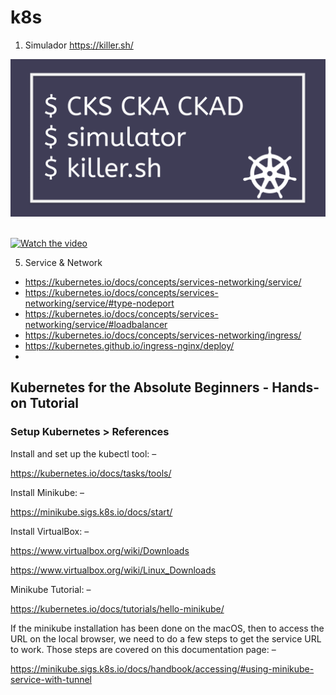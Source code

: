 # k8s

1. Simulador
https://killer.sh/

<div>
  <span align="center">
  <img alt="logo-ls" title="logo-ls" src="https://github.com/lourranio/k8s/blob/c4fe256bf4af6896b3a5b603ccb5e82f0c9bdf82/img/logo_killersimulator.png">
    </span>
</div><br>

[![Watch the video](https://img.youtube.com/vi/nTQUwghvy5Q/default.jpg)](https://www.youtube.com/watch?v=KfrZd9YCftU)


5. Service & Network
 * https://kubernetes.io/docs/concepts/services-networking/service/ 
 * https://kubernetes.io/docs/concepts/services-networking/service/#type-nodeport 
 * https://kubernetes.io/docs/concepts/services-networking/service/#loadbalancer
 * https://kubernetes.io/docs/concepts/services-networking/ingress/
 * https://kubernetes.github.io/ingress-nginx/deploy/
 * 


## Kubernetes for the Absolute Beginners - Hands-on Tutorial

###  Setup Kubernetes > References 

Install and set up the kubectl tool: –

https://kubernetes.io/docs/tasks/tools/

Install Minikube: –

https://minikube.sigs.k8s.io/docs/start/

Install VirtualBox: –

https://www.virtualbox.org/wiki/Downloads

https://www.virtualbox.org/wiki/Linux_Downloads

Minikube Tutorial: –

https://kubernetes.io/docs/tutorials/hello-minikube/

If the minikube installation has been done on the macOS, then to access the URL on the local browser, we need to do a few steps to get the service URL to work. Those steps are covered on this documentation page: –

https://minikube.sigs.k8s.io/docs/handbook/accessing/#using-minikube-service-with-tunnel

